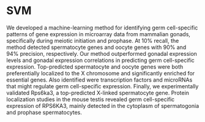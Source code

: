 # SVM
We developed a machine-learning method for identifying germ cell-specific patterns of gene expression in microarray data from mammalian gonads, specifically during meiotic initiation and prophase. At 10% recall, the method detected spermatocyte genes and oocyte genes with 90% and 94% precision, respectively. Our method outperformed gonadal expression levels and gonadal expression correlations in predicting germ cell-specific expression. Top-predicted spermatocyte and oocyte genes were both preferentially localized to the X chromosome and significantly enriched for essential genes. Also identified were transcription factors and microRNAs that might regulate germ cell-specific expression. Finally, we experimentally validated Rps6ka3, a top-predicted X-linked spermatocyte gene. Protein localization studies in the mouse testis revealed germ cell-specific expression of RPS6KA3, mainly detected in the cytoplasm of spermatogonia and prophase spermatocytes.
